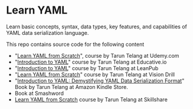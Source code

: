 # Learn YAML
Learn basic concepts, syntax, data types, key features, and capabilities of YAML data serialization language.
 
This repo contains source code for the following content 
- "[Learn YAML from Scratch](https://www.udemy.com/course/learn-yaml/?referralCode=08902C1D5512F49BC419)", course by Tarun Telang at Udemy.com
- "[Introduction to YAML](https://www.educative.io/courses/introduction-to-yaml?aff=Bwzv)" course by Tarun Telang at Educative.io 
- "[Introduction to YAML](https://leanpub.com/c/yaml-course)" course by Tarun Telang at LeanPub  
- "[Learn YAML from Scratch](https://visiondrill.com/instructor/511/courses)" course by Tarun Telang at Vision Drill
- "[Introduction to YAML: Demystifying YAML Data Serialization Format](https://www.amazon.in/Introduction-YAML-Demystifying-Serialization-Format/dp/B08R6MTK8L)" Book by Tarun Telang at Amazon Kindle Store.
- Book at Smashword
- [Learn YAML from Scratch](https://www.skillshare.com/r/user/taruntelang?gr_tch_ref=on&gr_trp=on) course by Tarun Telang at Skillshare
